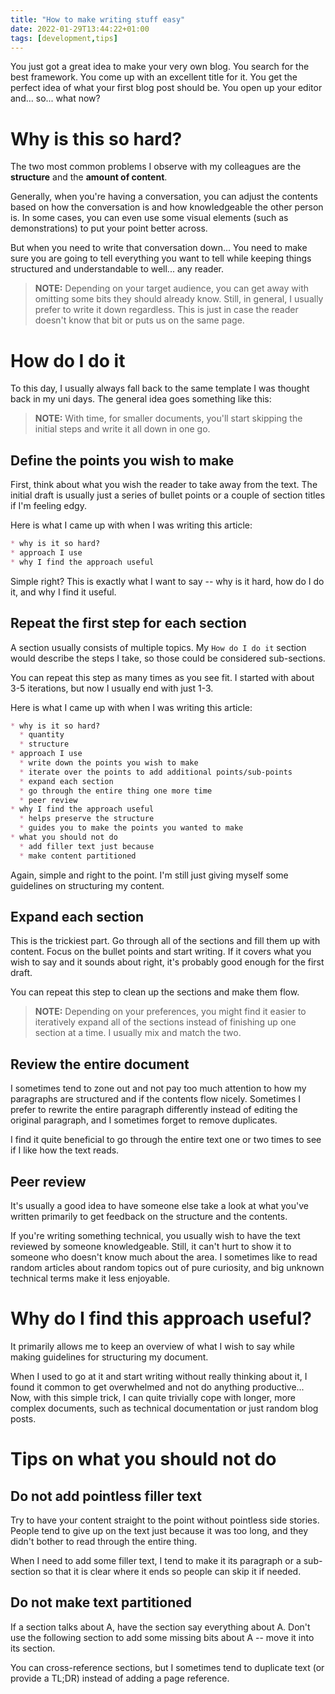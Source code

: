 ```yaml
---
title: "How to make writing stuff easy"
date: 2022-01-29T13:44:22+01:00
tags: [development,tips]
---
```


You just got a great idea to make your very own blog.
You search for the best framework.
You come up with an excellent title for it.
You get the perfect idea of what your first blog post should be.
You open up your editor and... so... what now?

# Why is this so hard?

The two most common problems I observe with my colleagues are the **structure** and the **amount of content**.

Generally, when you're having a conversation, you can adjust the contents based on how the conversation is and how knowledgeable the other person is.
In some cases, you can even use some visual elements (such as demonstrations) to put your point better across.

But when you need to write that conversation down...
You need to make sure you are going to tell everything you want to tell while keeping things structured and understandable to well... any reader.

> **NOTE:** Depending on your target audience, you can get away with omitting some bits they should already know.
Still, in general, I usually prefer to write it down regardless.
This is just in case the reader doesn't know that bit or puts us on the same page.

# How do I do it

To this day, I usually always fall back to the same template I was thought back in my uni days.
The general idea goes something like this:

> **NOTE:** With time, for smaller documents, you'll start skipping the initial steps and write it all down in one go.

## Define the points you wish to make

First, think about what you wish the reader to take away from the text.
The initial draft is usually just a series of bullet points or a couple of section titles if I'm feeling edgy.

Here is what I came up with when I was writing this article:

```md
* why is it so hard?
* approach I use
* why I find the approach useful
```

Simple right?
This is exactly what I want to say -- why is it hard, how do I do it, and why I find it useful.

## Repeat the first step for each section

A section usually consists of multiple topics.
My `How do I do it` section would describe the steps I take, so those could be considered sub-sections.

You can repeat this step as many times as you see fit.
I started with about 3-5 iterations, but now I usually end with just 1-3.

Here is what I came up with when I was writing this article:

```md
* why is it so hard?
  * quantity
  * structure
* approach I use
  * write down the points you wish to make
  * iterate over the points to add additional points/sub-points
  * expand each section
  * go through the entire thing one more time
  * peer review
* why I find the approach useful
  * helps preserve the structure
  * guides you to make the points you wanted to make
* what you should not do
  * add filler text just because
  * make content partitioned
```

Again, simple and right to the point.
I'm still just giving myself some guidelines on structuring my content.

## Expand each section

This is the trickiest part.
Go through all of the sections and fill them up with content.
Focus on the bullet points and start writing.
If it covers what you wish to say and it sounds about right, it's probably good enough for the first draft.

You can repeat this step to clean up the sections and make them flow.

> **NOTE:** Depending on your preferences, you might find it easier to iteratively expand all of the sections instead of finishing up one section at a time.
I usually mix and match the two.

## Review the entire document

I sometimes tend to zone out and not pay too much attention to how my paragraphs are structured and if the contents flow nicely.
Sometimes I prefer to rewrite the entire paragraph differently instead of editing the original paragraph, and I sometimes forget to remove duplicates.

I find it quite beneficial to go through the entire text one or two times to see if I like how the text reads.

## Peer review

It's usually a good idea to have someone else take a look at what you've written primarily to get feedback on the structure and the contents.

If you're writing something technical, you usually wish to have the text reviewed by someone knowledgeable.
Still, it can't hurt to show it to someone who doesn't know much about the area.
I sometimes like to read random articles about random topics out of pure curiosity, and big unknown technical terms make it less enjoyable.

# Why do I find this approach useful?

It primarily allows me to keep an overview of what I wish to say while making guidelines for structuring my document.

When I used to go at it and start writing without really thinking about it, I found it common to get overwhelmed and not do anything productive...
Now, with this simple trick, I can quite trivially cope with longer, more complex documents, such as technical documentation or just random blog posts.

# Tips on what you should not do

## Do not add pointless filler text

Try to have your content straight to the point without pointless side stories.
People tend to give up on the text just because it was too long, and they didn't bother to read through the entire thing.

When I need to add some filler text, I tend to make it its paragraph or a sub-section so that it is clear where it ends so people can skip it if needed.

## Do not make text partitioned

If a section talks about A, have the section say everything about A.
Don't use the following section to add some missing bits about A -- move it into its section.

You can cross-reference sections, but I sometimes tend to duplicate text (or provide a TL;DR) instead of adding a page reference.
